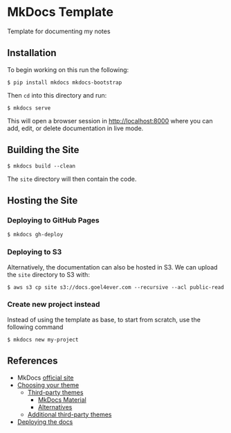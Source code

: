 # MkDocs Template

Template for documenting my notes

## Installation

To begin working on this run the following: 

```
$ pip install mkdocs mkdocs-bootstrap
```

Then `cd` into this directory and run: 

```
$ mkdocs serve
```

This will open a browser session in [http://localhost:8000](http://localhost:8000) where you can add, edit, or delete documentation in live mode.

## Building the Site

```
$ mkdocs build --clean
```
The `site` directory will then contain the code.

## Hosting the Site

### Deploying to GitHub Pages

```
$ mkdocs gh-deploy
```

### Deploying to S3

Alternatively, the documentation can also be hosted in S3. We can upload the `site` directory to S3 with:

```
$ aws s3 cp site s3://docs.goel4ever.com --recursive --acl public-read
```

### Create new project instead

Instead of using the template as base, to start from scratch, use the following command

```
$ mkdocs new my-project
```

## References

- MkDocs [official site](https://www.mkdocs.org/getting-started/)
- [Choosing your theme](https://www.mkdocs.org/user-guide/choosing-your-theme/)
  - [Third-party themes](https://github.com/mkdocs/mkdocs/wiki/MkDocs-Themes)
    - [MkDocs Material](https://squidfunk.github.io/mkdocs-material/getting-started/)
    - [Alternatives](https://squidfunk.github.io/mkdocs-material/alternatives/)
  - [Additional third-party themes](https://www.wheelodex.org/entry-points/mkdocs.themes/)
- [Deploying the docs](https://www.mkdocs.org/user-guide/deploying-your-docs/)
